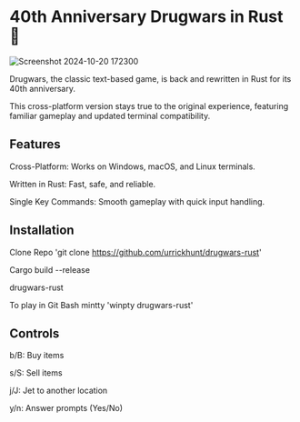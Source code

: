 # 40th Anniversary Drugwars in Rust 🦀
![Screenshot 2024-10-20 172300](https://github.com/user-attachments/assets/08ad2639-75c7-4c0f-81b1-db38cd837e2c)

Drugwars, the classic text-based game, is back and rewritten in Rust for its 40th anniversary. 

This cross-platform version stays true to the original experience, featuring familiar gameplay and updated terminal compatibility.

## Features

Cross-Platform: Works on Windows, macOS, and Linux terminals.

Written in Rust: Fast, safe, and reliable.

Single Key Commands: Smooth gameplay with quick input handling.

## Installation

Clone Repo 'git clone https://github.com/urrickhunt/drugwars-rust'

Cargo build --release

drugwars-rust

To play in Git Bash mintty 'winpty drugwars-rust'

## Controls

b/B: Buy items

s/S: Sell items

j/J: Jet to another location

y/n: Answer prompts (Yes/No)
